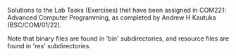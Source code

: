 Solutions to the Lab Tasks (Exercises) thet have been assigned in COM221: Advanced Computer Programming, as completed by Andrew H Kautuka (BSC/COM/01/22).

Note that binary files are found in 'bin' subdirectories, and resource files are found in 'res' subdirectories.
